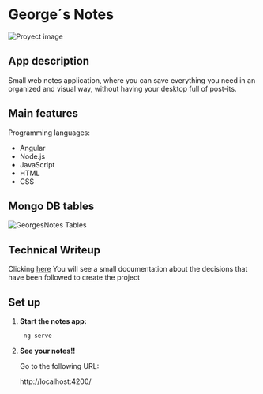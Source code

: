 # George´s Notes 
![Proyect image](https://github.com/user-attachments/assets/01239de4-2a22-47a6-8187-bac5cc2567ac)

## App description

Small web notes application, where you can save everything you need in an organized and visual way, without having your desktop full of post-its.

## Main features

Programming languages:

* Angular
* Node.js
* JavaScript
* HTML
* CSS

## Mongo DB tables
![GeorgesNotes Tables](https://github.com/user-attachments/assets/076cced9-b3dc-4825-91dc-3ec6d75df51a)


## Technical Writeup
Clicking [here](https://docs.google.com/document/d/1AaFBfrI3etZ3GdRvbkEAR_e53DuEjtpA-c_d19VZ6VI/edit?usp=sharing) You will see a small documentation about the decisions that have been followed to create the project

## Set up   
1. **Start the notes app:**
   ```bash
    ng serve

2. **See your notes!!**
   
   Go to the following URL:
   
   http://localhost:4200/
